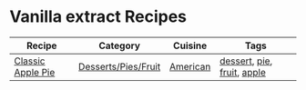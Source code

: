 # Vanilla extract Recipes

| Recipe | Category | Cuisine | Tags |
|--------|----------|---------|------|
| [Classic Apple Pie](../../recipes/Desserts/Pies/Fruit/Apple%20Pie.md) | [Desserts/Pies/Fruit](../../recipes/Desserts/Pies/Fruit/) | [American](../Cuisine/american.md) | [dessert](../Tags/dessert.md), [pie](../Tags/pie.md), [fruit](../Tags/fruit.md), [apple](../Tags/apple.md) |
